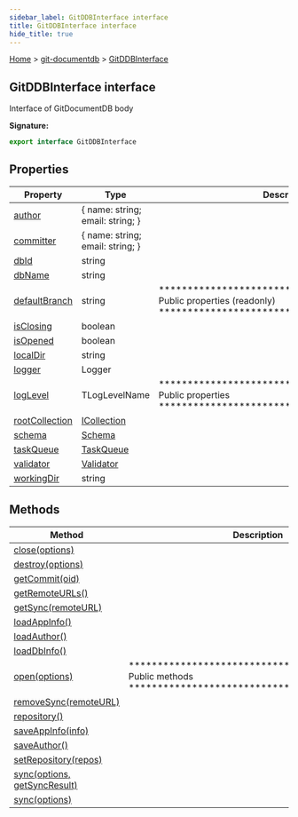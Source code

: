 ```yaml
---
sidebar_label: GitDDBInterface interface
title: GitDDBInterface interface
hide_title: true
---
```


[Home](./index.md) &gt; [git-documentdb](./git-documentdb.md) &gt; [GitDDBInterface](./git-documentdb.gitddbinterface.md)

## GitDDBInterface interface

Interface of GitDocumentDB body

<b>Signature:</b>

```typescript
export interface GitDDBInterface 
```

## Properties

|  Property | Type | Description |
|  --- | --- | --- |
|  [author](./git-documentdb.gitddbinterface.author.md) | { name: string; email: string; } |  |
|  [committer](./git-documentdb.gitddbinterface.committer.md) | { name: string; email: string; } |  |
|  [dbId](./git-documentdb.gitddbinterface.dbid.md) | string |  |
|  [dbName](./git-documentdb.gitddbinterface.dbname.md) | string |  |
|  [defaultBranch](./git-documentdb.gitddbinterface.defaultbranch.md) | string | \*\*\*\*\*\*\*\*\*\*\*\*\*\*\*\*\*\*\*\*\*\*\*\*\*\*\*\*\*\*\*\*\*\*\*\*\*\*\*\*\*\*\*\*\* Public properties (readonly) \*\*\*\*\*\*\*\*\*\*\*\*\*\*\*\*\*\*\*\*\*\*\*\*\*\*\*\*\*\*\*\*\*\*\*\*\*\*\*\*\*\*\*\*\* |
|  [isClosing](./git-documentdb.gitddbinterface.isclosing.md) | boolean |  |
|  [isOpened](./git-documentdb.gitddbinterface.isopened.md) | boolean |  |
|  [localDir](./git-documentdb.gitddbinterface.localdir.md) | string |  |
|  [logger](./git-documentdb.gitddbinterface.logger.md) | Logger |  |
|  [logLevel](./git-documentdb.gitddbinterface.loglevel.md) | TLogLevelName | \*\*\*\*\*\*\*\*\*\*\*\*\*\*\*\*\*\*\*\*\*\*\*\*\*\*\*\*\*\*\*\*\*\*\*\*\*\*\*\*\*\*\*\*\* Public properties \*\*\*\*\*\*\*\*\*\*\*\*\*\*\*\*\*\*\*\*\*\*\*\*\*\*\*\*\*\*\*\*\*\*\*\*\*\*\*\*\*\*\*\*\* |
|  [rootCollection](./git-documentdb.gitddbinterface.rootcollection.md) | [ICollection](./git-documentdb.icollection.md) |  |
|  [schema](./git-documentdb.gitddbinterface.schema.md) | [Schema](./git-documentdb.schema.md) |  |
|  [taskQueue](./git-documentdb.gitddbinterface.taskqueue.md) | [TaskQueue](./git-documentdb.taskqueue.md) |  |
|  [validator](./git-documentdb.gitddbinterface.validator.md) | [Validator](./git-documentdb.validator.md) |  |
|  [workingDir](./git-documentdb.gitddbinterface.workingdir.md) | string |  |

## Methods

|  Method | Description |
|  --- | --- |
|  [close(options)](./git-documentdb.gitddbinterface.close.md) |  |
|  [destroy(options)](./git-documentdb.gitddbinterface.destroy.md) |  |
|  [getCommit(oid)](./git-documentdb.gitddbinterface.getcommit.md) |  |
|  [getRemoteURLs()](./git-documentdb.gitddbinterface.getremoteurls.md) |  |
|  [getSync(remoteURL)](./git-documentdb.gitddbinterface.getsync.md) |  |
|  [loadAppInfo()](./git-documentdb.gitddbinterface.loadappinfo.md) |  |
|  [loadAuthor()](./git-documentdb.gitddbinterface.loadauthor.md) |  |
|  [loadDbInfo()](./git-documentdb.gitddbinterface.loaddbinfo.md) |  |
|  [open(options)](./git-documentdb.gitddbinterface.open.md) | \*\*\*\*\*\*\*\*\*\*\*\*\*\*\*\*\*\*\*\*\*\*\*\*\*\*\*\*\*\*\*\*\*\*\*\*\*\*\*\*\*\*\*\*\* Public methods \*\*\*\*\*\*\*\*\*\*\*\*\*\*\*\*\*\*\*\*\*\*\*\*\*\*\*\*\*\*\*\*\*\*\*\*\*\*\*\*\*\*\*\*\* |
|  [removeSync(remoteURL)](./git-documentdb.gitddbinterface.removesync.md) |  |
|  [repository()](./git-documentdb.gitddbinterface.repository.md) |  |
|  [saveAppInfo(info)](./git-documentdb.gitddbinterface.saveappinfo.md) |  |
|  [saveAuthor()](./git-documentdb.gitddbinterface.saveauthor.md) |  |
|  [setRepository(repos)](./git-documentdb.gitddbinterface.setrepository.md) |  |
|  [sync(options, getSyncResult)](./git-documentdb.gitddbinterface.sync.md) |  |
|  [sync(options)](./git-documentdb.gitddbinterface.sync_1.md) |  |


